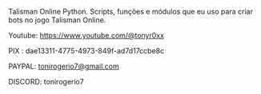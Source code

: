 Talisman Online Python.
Scripts, funções e módulos que eu uso para criar bots no jogo Talisman Online.

Youtube:
https://www.youtube.com/@tonyr0xx

PIX :
dae13311-4775-4973-849f-ad7d17ccbe8c

PAYPAL:
tonirogerio7@gmail.com

DISCORD:
tonirogerio7
